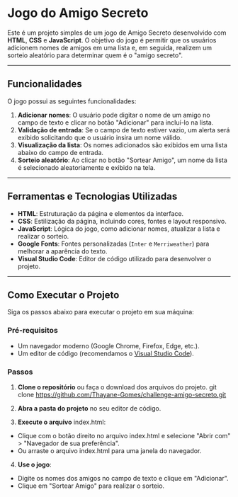# Jogo do Amigo Secreto

Este é um projeto simples de um jogo de Amigo Secreto desenvolvido com **HTML**, **CSS** e **JavaScript**. O objetivo do jogo é permitir que os usuários adicionem nomes de amigos em uma lista e, em seguida, realizem um sorteio aleatório para determinar quem é o "amigo secreto".

---

## Funcionalidades

O jogo possui as seguintes funcionalidades:

1. **Adicionar nomes**: O usuário pode digitar o nome de um amigo no campo de texto e clicar no botão "Adicionar" para incluí-lo na lista.
2. **Validação de entrada**: Se o campo de texto estiver vazio, um alerta será exibido solicitando que o usuário insira um nome válido.
3. **Visualização da lista**: Os nomes adicionados são exibidos em uma lista abaixo do campo de entrada.
4. **Sorteio aleatório**: Ao clicar no botão "Sortear Amigo", um nome da lista é selecionado aleatoriamente e exibido na tela.

---

## Ferramentas e Tecnologias Utilizadas

- **HTML**: Estruturação da página e elementos da interface.
- **CSS**: Estilização da página, incluindo cores, fontes e layout responsivo.
- **JavaScript**: Lógica do jogo, como adicionar nomes, atualizar a lista e realizar o sorteio.
- **Google Fonts**: Fontes personalizadas (`Inter` e `Merriweather`) para melhorar a aparência do texto.
- **Visual Studio Code**: Editor de código utilizado para desenvolver o projeto.

---

## Como Executar o Projeto

Siga os passos abaixo para executar o projeto em sua máquina:

### Pré-requisitos

- Um navegador moderno (Google Chrome, Firefox, Edge, etc.).
- Um editor de código (recomendamos o [Visual Studio Code](https://code.visualstudio.com/)).

### Passos

1. **Clone o repositório** ou faça o download dos arquivos do projeto.
   git clone https://github.com/Thayane-Gomes/challenge-amigo-secreto.git
   
2. **Abra a pasta do projeto** no seu editor de código.
   
3. **Execute o arquivo** index.html:
   
- Clique com o botão direito no arquivo index.html e selecione "Abrir com" > "Navegador de sua preferência".
- Ou arraste o arquivo index.html para uma janela do navegador.

4. **Use o jogo**:

- Digite os nomes dos amigos no campo de texto e clique em "Adicionar".
- Clique em "Sortear Amigo" para realizar o sorteio.
